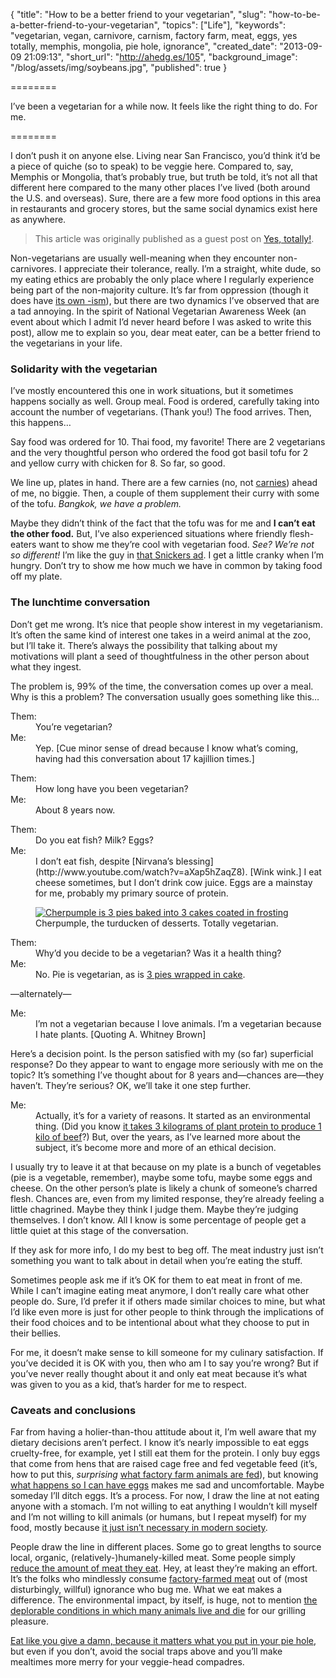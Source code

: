 {
  "title": "How to be a better friend to your vegetarian",
  "slug": "how-to-be-a-better-friend-to-your-vegetarian",
  "topics": ["Life"],
  "keywords": "vegetarian, vegan, carnivore, carnism, factory farm, meat, eggs, yes totally, memphis, mongolia, pie hole, ignorance",
  "created_date": "2013-09-09 21:09:13",
  "short_url": "http://ahedg.es/105",
  "background_image": "/blog/assets/img/soybeans.jpg",
  "published": true
}

========

I’ve been a vegetarian for a while now. It feels like the right thing to do. For me.

========

I don’t push it on anyone else. Living near San Francisco, you’d think it’d be a piece of quiche (so to speak) to be veggie here. Compared to, say, Memphis or Mongolia, that’s probably true, but truth be told, it’s not all that different here compared to the many other places I’ve lived (both around the U.S. and overseas). Sure, there are a few more food options in this area in restaurants and grocery stores, but the same social dynamics exist here as anywhere.

> This article was originally published as a guest post on [Yes, totally!](http://yestotally.com/life/how-to-be-a-better-friend-to-your-vegetarian/).

Non-vegetarians are usually well-meaning when they encounter non-carnivores. I appreciate their tolerance, really. I’m a straight, white dude, so my eating ethics are probably the only place where I regularly experience being part of the non-majority culture. It’s far from oppression (though it does have [its own -ism](http://www.carnism.org/)), but there are two dynamics I’ve observed that are a tad annoying. In the spirit of National Vegetarian Awareness Week (an event about which I admit I’d never heard before I was asked to write this post), allow me to explain so you, dear meat eater, can be a better friend to the vegetarians in your life.

### Solidarity with the vegetarian

I’ve mostly encountered this one in work situations, but it sometimes happens socially as well. Group meal. Food is ordered, carefully taking into account the number of vegetarians. (Thank you!) The food arrives. Then, this happens…

Say food was ordered for 10. Thai food, my favorite! There are 2 vegetarians and the very thoughtful person who ordered the food got basil tofu for 2 and yellow curry with chicken for 8. So far, so good.

We line up, plates in hand. There are a few carnies (no, not [carnies](http://www.urbandictionary.com/define.php?term=carnie)) ahead of me, no biggie. Then, a couple of them supplement their curry with some of the tofu. _Bangkok, we have a problem._

Maybe they didn’t think of the fact that the tofu was for me and **I can’t eat the other food.** But, I’ve also experienced situations where friendly flesh-eaters want to show me they’re cool with vegetarian food. _See? We’re not so different!_ I’m like the guy in [that Snickers ad](http://www.youtube.com/watch?v=A3njod6lveI). I get a little cranky when I’m hungry. Don’t try to show me how much we have in common by taking food off my plate.

### The lunchtime conversation

Don’t get me wrong. It’s nice that people show interest in my vegetarianism. It’s often the same kind of interest one takes in a weird animal at the zoo, but I’ll take it. There’s always the possibility that talking about my motivations will plant a seed of thoughtfulness in the other person about what they ingest.

The problem is, 99% of the time, the conversation comes up over a meal. Why is this a problem? The conversation usually goes something like this…

<dl>
	<dt>Them:</dt><dd>You’re vegetarian?</dd>
	<dt>Me:</dt><dd>Yep. [Cue minor sense of dread because I know what’s coming, having had this conversation about 17 kajillion times.]<dd>
</dl>

<dl>
	<dt>Them:</dt><dd>How long have you been vegetarian?</dd>
	<dt>Me:</dt><dd>About 8 years now.</dd>
</dl>

<dl>
	<dt>Them:</dt><dd>Do you eat fish? Milk? Eggs?</dd>
	<dt>Me:</dt><dd>I don’t eat fish, despite [Nirvana’s blessing](http://www.youtube.com/watch?v=aXap5hZaqZ8). [Wink wink.] I eat cheese sometimes, but I don’t drink cow juice. Eggs are a mainstay for me, probably my primary source of protein.</dd>
</dl>

<figure>
    <a href="https://www.instagram.com/p/QiNHD7J5l6JEuLr2DVqinfPpjau5W_hFVbvCk0/"><img src="/blog/assets/img/cherpumple-closeup.jpg" alt="Cherpumple is 3 pies baked into 3 cakes coated in frosting"></a>
    <figcaption>Cherpumple, the turducken of desserts. Totally vegetarian.</figcaption>
</figure>

<dl>
	<dt>Them:</dt><dd>Why’d you decide to be a vegetarian? Was it a health thing?</dd>
	<dt>Me:</dt><dd>No. Pie is vegetarian, as is <a href="http://www.charlesphoenix.com/2012/10/it-lives/">3 pies wrapped in cake</a>.</dd>
</dl>

—alternately—

<dl>
	<dt>Me:</dt><dd>I’m not a vegetarian because I love animals. I’m a vegetarian because I hate plants. [Quoting A. Whitney Brown]</dd>
</dl>

Here’s a decision point. Is the person satisfied with my (so far) superficial response? Do they appear to want to engage more seriously with me on the topic? It’s something I’ve thought about for 8 years and—chances are—they haven’t. They’re serious? OK, we’ll take it one step further.

<dl>
	<dt>Me:</dt><dd>Actually, it’s for a variety of reasons. It started as an environmental thing. (Did you know <a href="http://itsthelittlethings.info/2009/07/14/eat-less-meat/">it takes 3 kilograms of plant protein to produce 1 kilo of beef</a>?) But, over the years, as I’ve learned more about the subject, it’s become more and more of an ethical decision.</dd>
</dl>

I usually try to leave it at that because on my plate is a bunch of vegetables (pie is a vegetable, remember), maybe some tofu, maybe some eggs and cheese. On the other person’s plate is likely a chunk of someone’s charred flesh. Chances are, even from my limited response, they’re already feeling a little chagrined. Maybe they think I judge them. Maybe they’re judging themselves. I don’t know. All I know is some percentage of people get a little quiet at this stage of the conversation.

If they ask for more info, I do my best to beg off. The meat industry just isn’t something you want to talk about in detail when you’re eating the stuff.

Sometimes people ask me if it’s OK for them to eat meat in front of me. While I can’t imagine eating meat anymore, I don’t really care what other people do. Sure, I’d prefer it if others made similar choices to mine, but what I’d like even more is just for other people to think through the implications of their food choices and to be intentional about what they choose to put in their bellies.

For me, it doesn’t make sense to kill someone for my culinary satisfaction. If you’ve decided it is OK with you, then who am I to say you’re wrong? But if you’ve never really thought about it and only eat meat because it’s what was given to you as a kid, that’s harder for me to respect.

### Caveats and conclusions

Far from having a holier-than-thou attitude about it, I’m well aware that my dietary decisions aren’t perfect. I know it’s nearly impossible to eat eggs cruelty-free, for example, yet I still eat them for the protein. I only buy eggs that come from hens that are raised cage free and fed vegetable feed (it’s, how to put this, _surprising_ [what factory farm animals are fed](http://www.ucsusa.org/food_and_agriculture/our-failing-food-system/industrial-agriculture/they-eat-what-the-reality-of.html)), but knowing [what happens so I can have eggs](http://wafflesatnoon.com/2013/06/06/chick-culling/) makes me sad and uncomfortable. Maybe someday I’ll ditch eggs. It’s a process. For now, I draw the line at not eating anyone with a stomach. I’m not willing to eat anything I wouldn’t kill myself and I’m not willing to kill animals (or humans, but I repeat myself) for my food, mostly because [it just isn’t necessary in modern society](http://freefromharm.org/animal-products-and-psychology/five-reasons-why-meat-eating-cannot-be-considered-a-personal-choice/).

People draw the line in different places. Some go to great lengths to source local, organic, (relatively-)humanely-killed meat. Some people simply [reduce the amount of meat they eat](http://www.meatlessmonday.com/). Hey, at least they’re making an effort. It’s the folks who mindlessly consume [factory-farmed meat](http://www.youtube.com/watch?v=UjbvfAU0EW4) out of (most disturbingly, willful) ignorance who bug me. What we eat makes a difference. The environmental impact, by itself, is huge, not to mention [the deplorable conditions in which many animals live and die](http://www.meat.org/) for our grilling pleasure.

[Eat like you give a damn, because it matters what you put in your pie hole](http://eatlikeyougiveadamnbook.blogspot.com/), but even if you don’t, avoid the social traps above and you’ll make mealtimes more merry for your veggie-head compadres.

